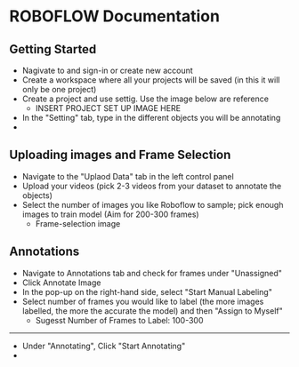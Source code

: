 # ROBOFLOW Documentation
## Getting Started
* Nagivate to [](https://roboflow.com) and sign-in or create new account 
* Create a workspace where all your projects will be saved (in this it will only be one project)
* Create a project and use settig. Use the image below are reference
    * INSERT PROJECT SET UP IMAGE HERE
* In the "Setting" tab, type in the different objects you will be annotating
* 

## Uploading images and Frame Selection
* Navigate to the "Uplaod Data" tab in the left control panel
* Upload your videos (pick 2-3 videos from your dataset to annotate the objects)
* Select the number of images you like Roboflow to sample; pick enough images to train model (Aim for 200-300 frames)
    * Frame-selection image

## Annotations
* Navigate to Annotations tab and check for frames under "Unassigned"
* Click Annotate Image
* In the pop-up on the right-hand side, select "Start Manual Labeling"  
* Select number of frames you would like to label (the more images labelled, the more the accurate the model) and then "Assign to Myself"
    * Sugesst Number of Frames to Label: 100-300


----

* Under "Annotating", Click "Start Annotating"
* 
